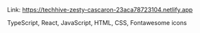 Link:
https://techhive-zesty-cascaron-23aca78723104.netlify.app

TypeScript, React, JavaScript, HTML, CSS, Fontawesome icons
